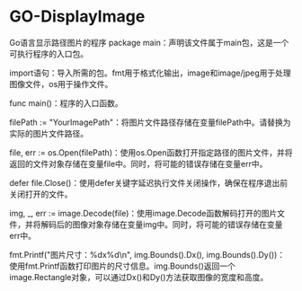 # GO-DisplayImage
Go语言显示路径图片的程序
package main：声明该文件属于main包，这是一个可执行程序的入口包。

import语句：导入所需的包。fmt用于格式化输出，image和image/jpeg用于处理图像文件，os用于操作文件。

func main()：程序的入口函数。

filePath := "YourImagePath"：将图片文件路径存储在变量filePath中。请替换为实际的图片文件路径。

file, err := os.Open(filePath)：使用os.Open函数打开指定路径的图片文件，并将返回的文件对象存储在变量file中。同时，将可能的错误存储在变量err中。

defer file.Close()：使用defer关键字延迟执行文件关闭操作，确保在程序退出前关闭打开的文件。

img, _, err := image.Decode(file)：使用image.Decode函数解码打开的图片文件，并将解码后的图像对象存储在变量img中。同时，将可能的错误存储在变量err中。

fmt.Printf("图片尺寸：%dx%d\n", img.Bounds().Dx(), img.Bounds().Dy())：使用fmt.Printf函数打印图片的尺寸信息。img.Bounds()返回一个image.Rectangle对象，可以通过Dx()和Dy()方法获取图像的宽度和高度。
